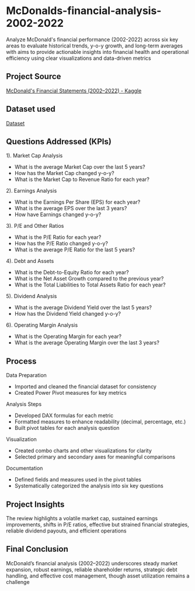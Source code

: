# McDonalds-financial-analysis-2002-2022
Analyze McDonald's financial performance (2002-2022) across six key areas to evaluate historical trends, y-o-y growth, and long-term averages with aims to provide actionable insights into financial health and operational efficiency using clear visualizations and data-driven metrics
## Project Source
<a href="https://www.kaggle.com/datasets/mikhail1681/mcdonalds-financial-statements-2002-2022">McDonald's Financial Statements (2002–2022) - Kaggle<a/>
## Dataset used
<a href="https://github.com/frimyutama/mcdonalds-financial-analysis-2002-2022/blob/main/McD%20Finstat.xlsx">Dataset<a/>

## Questions Addressed (KPIs)
1). Market Cap Analysis
 - What is the average Market Cap over the last 5 years?
 - How has the Market Cap changed y-o-y?
 - What is the Market Cap to Revenue Ratio for each year?

2). Earnings Analysis
 - What is the Earnings Per Share (EPS) for each year?
 - What is the average EPS over the last 3 years?
 - How have Earnings changed y-o-y?

3). P/E and Other Ratios
 - What is the P/E Ratio for each year?
 - How has the P/E Ratio changed y-o-y?
 - What is the average P/E Ratio for the last 5 years?

4). Debt and Assets
 - What is the Debt-to-Equity Ratio for each year?
 - What is the Net Asset Growth compared to the previous year?
 - What is the Total Liabilities to Total Assets Ratio for each year?

5). Dividend Analysis
 - What is the average Dividend Yield over the last 5 years?
 - How has the Dividend Yield changed y-o-y?

6). Operating Margin Analysis
 - What is the Operating Margin for each year?
 - What is the average Operating Margin over the last 3 years?

## Process
Data Preparation
 - Imported and cleaned the financial dataset for consistency
 - Created Power Pivot measures for key metrics

Analysis Steps
 - Developed DAX formulas for each metric
 - Formatted measures to enhance readability (decimal, percentage, etc.)
 - Built pivot tables for each analysis question

Visualization
 - Created combo charts and other visualizations for clarity
 - Selected primary and secondary axes for meaningful comparisons

Documentation
 - Defined fields and measures used in the pivot tables
 - Systematically categorized the analysis into six key questions

## Project Insights
The review highlights a volatile market cap, sustained earnings improvements, shifts in P/E ratios, effective but strained financial strategies, reliable dividend payouts, and efficient operations

## Final Conclusion
McDonald’s financial analysis (2002–2022) underscores steady market expansion, robust earnings, reliable shareholder returns, strategic debt handling, and effective cost management, though asset utilization remains a challenge
